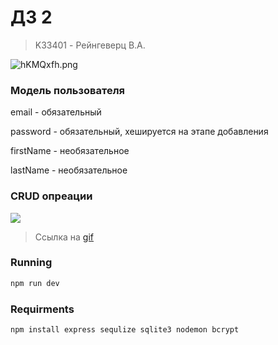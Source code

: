 # ДЗ 2
> K33401 - Рейнгеверц В.А.

![hKMQxfh.png](https://i.imgur.com/hKMQxfh.png)

### Модель пользователя

email - обязательный

password - обязательный, хешируется на этапе добавления

firstName - необязательное

lastName - необязательное

### CRUD опреации
![](https://i.imgur.com/MhJJ33U.gif)
> Ссылка на [gif](https://i.imgur.com/MhJJ33U.gif)


### Running

```bash
npm run dev
```

### Requirments
```bash
npm install express sequlize sqlite3 nodemon bcrypt
```